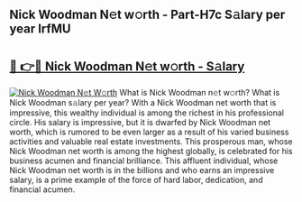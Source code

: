 ## Nick Woodman N𝚎t w𝚘rth - Part-H7c S𝚊lary per year IrfMU

# <h2><a href="http://gc0kwr.nevu.top/?p=Nick+Woodman">🔗 👉🔴 Nick Woodman N𝚎t w𝚘rth - S𝚊lary</a></h2>

[![Nick Woodman N𝚎t W𝚘rth](https://i.imgur.com/Oavwk0R.jpeg)](http://gc0kwr.nevu.top/?p=Nick+Woodman)
What is Nick Woodman n𝚎t w𝚘rth? What is Nick Woodman s𝚊lary per year?
With a Nick Woodman net worth that is impressive, this wealthy individual is among the richest in his professional circle. His salary is impressive, but it is dwarfed by Nick Woodman net worth, which is rumored to be even larger as a result of his varied business activities and valuable real estate investments. This prosperous man, whose Nick Woodman net worth is among the highest globally, is celebrated for his business acumen and financial brilliance. This affluent individual, whose Nick Woodman net worth is in the billions and who earns an impressive salary, is a prime example of the force of hard labor, dedication, and financial acumen.
